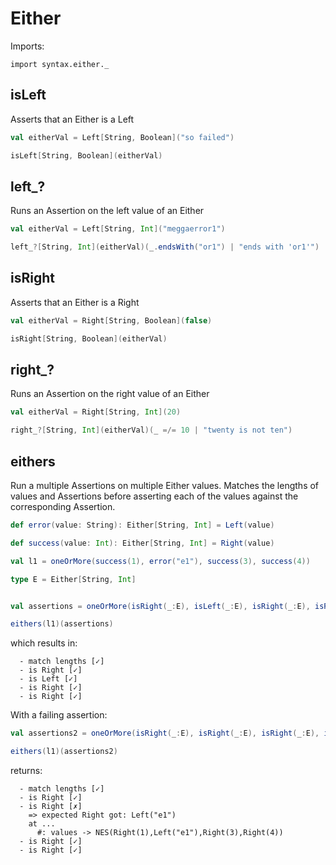 # Either

Imports:

```
import syntax.either._
```

## isLeft

Asserts that an Either is a Left


```scala
val eitherVal = Left[String, Boolean]("so failed")

isLeft[String, Boolean](eitherVal)
```

## left_?

Runs an Assertion on the left value of an Either

```scala
val eitherVal = Left[String, Int]("meggaerror1")

left_?[String, Int](eitherVal)(_.endsWith("or1") | "ends with 'or1'")
```

## isRight

Asserts that an Either is a Right

```scala
val eitherVal = Right[String, Boolean](false)

isRight[String, Boolean](eitherVal)
```

## right_?

Runs an Assertion on the right value of an Either

```scala
val eitherVal = Right[String, Int](20)

right_?[String, Int](eitherVal)(_ =/= 10 | "twenty is not ten")
```

## eithers

Run a multiple Assertions on multiple Either values. Matches the lengths of values and Assertions before asserting each of the values against the corresponding Assertion.

```scala
def error(value: String): Either[String, Int] = Left(value)

def success(value: Int): Either[String, Int] = Right(value)

val l1 = oneOrMore(success(1), error("e1"), success(3), success(4))

type E = Either[String, Int]


val assertions = oneOrMore(isRight(_:E), isLeft(_:E), isRight(_:E), isRight(_:E))

eithers(l1)(assertions)
```

which results in:

```
  - match lengths [✓]
  - is Right [✓]
  - is Left [✓]
  - is Right [✓]
  - is Right [✓]
```

With a failing assertion:

```scala
val assertions2 = oneOrMore(isRight(_:E), isRight(_:E), isRight(_:E), isRight(_:E))

eithers(l1)(assertions2)
```

returns:

```
  - match lengths [✓]
  - is Right [✓]
  - is Right [✗]
    => expected Right got: Left("e1")
    at ...
      #: values -> NES(Right(1),Left("e1"),Right(3),Right(4))
  - is Right [✓]
  - is Right [✓]
```
